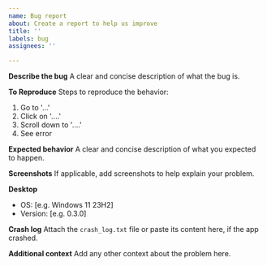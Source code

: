```yaml
---
name: Bug report
about: Create a report to help us improve
title: ''
labels: bug
assignees: ''

---
```


**Describe the bug**
A clear and concise description of what the bug is.

**To Reproduce**
Steps to reproduce the behavior:
1. Go to '...'
2. Click on '....'
3. Scroll down to '....'
4. See error

**Expected behavior**
A clear and concise description of what you expected to happen.

**Screenshots**
If applicable, add screenshots to help explain your problem.

**Desktop**
 - OS: [e.g. Windows 11 23H2]
 - Version: [e.g. 0.3.0]

**Crash log**
Attach the `crash_log.txt` file or paste its content here, if the app crashed.

**Additional context**
Add any other context about the problem here.
